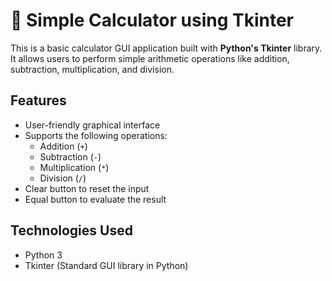 # 🧮 Simple Calculator using Tkinter

This is a basic calculator GUI application built with **Python's Tkinter** library. It allows users to perform simple arithmetic operations like addition, subtraction, multiplication, and division.

## Features

- User-friendly graphical interface
- Supports the following operations:
  - Addition (`+`)
  - Subtraction (`-`)
  - Multiplication (`*`)
  - Division (`/`)
- Clear button to reset the input
- Equal button to evaluate the result

## Technologies Used

- Python 3
- Tkinter (Standard GUI library in Python)
